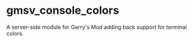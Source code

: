 # gmsv_console_colors
A server-side module for Garry's Mod adding back support for terminal colors.
